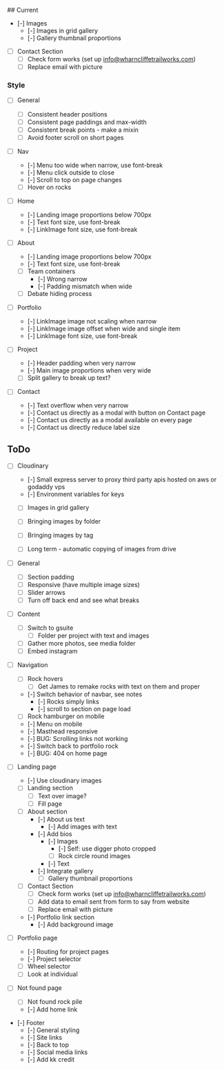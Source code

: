 ## Current

- [-] Images
  - [-] Images in grid gallery
  - [-] Gallery thumbnail proportions

- [ ] Contact Section
  - [ ] Check form works (set up info@wharncliffetrailworks.com)
  - [ ] Replace email with picture

### Style

- [ ] General
  - [ ] Consistent header positions
  - [ ] Consistent page paddings and max-width
  - [ ] Consistent break points - make a mixin
  - [ ] Avoid footer scroll on short pages

- [ ] Nav
  - [-] Menu too wide when narrow, use font-break
  - [-] Menu click outside to close
  - [-] Scroll to top on page changes
  - [ ] Hover on rocks

- [ ] Home
  - [-] Landing image proportions below 700px
  - [-] Text font size, use font-break
  - [-] LinkImage font size, use font-break

- [ ] About
  - [-] Landing image proportions below 700px
  - [-] Text font size, use font-break
  - [ ] Team containers
    - [-] Wrong narrow
    - [-] Padding mismatch when wide
  - [ ] Debate hiding process

- [ ] Portfolio
  - [-] LinkImage image not scaling when narrow
  - [-] LinkImage image offset when wide and single item
  - [-] LinkImage font size, use font-break

- [ ] Project
  - [-] Header padding when very narrow
  - [-] Main image proportions when very wide
  - [ ] Split gallery to break up text?

- [ ] Contact
  - [-] Text overflow when very narrow
  - [-] Contact us directly as a modal with button on Contact page
  - [-] Contact us directly as a modal available on every page
  - [-] Contact us directly reduce label size


## ToDo

- [ ] Cloudinary
  - [-] Small express server to proxy third party apis hosted on aws or godaddy vps
  - [-] Environment variables for keys
  - [ ] Images in grid gallery
  - [ ] Bringing images by folder
  - [ ] Bringing images by tag
  - [ ] Long term - automatic copying of images from drive


- [ ] General
  - [ ] Section padding
  - [ ] Responsive (have multiple image sizes)
  - [ ] Slider arrows
  - [ ] Turn off back end and see what breaks

- [ ] Content
  - [ ] Switch to gsuite
    - [ ] Folder per project with text and images
  - [ ] Gather more photos, see media folder
  - [ ] Embed instagram

- [ ] Navigation
  - [ ] Rock hovers
    - [ ] Get James to remake rocks with text on them and proper
  - [-] Switch behavior of navbar, see notes
    - [-] Rocks simply links
    - [-] scroll to section on page load
  - [ ] Rock hamburger on mobile
  - [-] Menu on mobile
  - [-] Masthead responsive
  - [-] BUG: Scrolling links not working
  - [-] Switch back to portfolio rock
  - [-] BUG: 404 on home page

- [ ] Landing page
  - [-] Use cloudinary images
  - [ ] Landing section
    - [ ] Text over image?
    - [ ] Fill page

  - [ ] About section
    - [-] About us text
      - [-] Add images with text
    - [-] Add bios
      - [-] Images
        - [-] Self: use digger photo cropped
        - [ ] Rock circle round images
      - [-] Text
    - [-] Integrate gallery
      - [ ] Gallery thumbnail proportions

  - [ ] Contact Section
    - [ ] Check form works (set up info@wharncliffetrailworks.com)
    - [ ] Add data to email sent from form to say from website
    - [ ] Replace email with picture

  - [-] Portfolio link section
    - [-] Add background image

- [ ] Portfolio page
  - [-] Routing for project pages
  - [-] Project selector
  - [ ] Wheel selector
  - [ ] Look at individual

- [ ] Not found page
  - [ ] Not found rock pile
  - [-] Add home link

- [-] Footer
  - [-] General styling
  - [-] Site links
  - [-] Back to top
  - [-] Social media links
  - [-] Add kk credit
